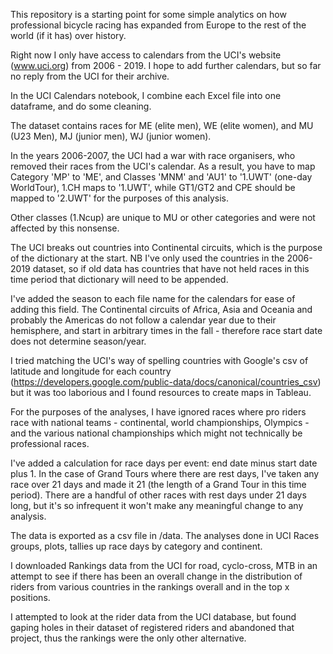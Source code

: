 

This repository is a starting point for some simple analytics on how professional bicycle racing has expanded from Europe to the rest of the world (if it has) over history.

Right now I only have access to calendars from the UCI's website (www.uci.org) from 2006 - 2019. I hope to add further calendars, but so far no reply from the UCI for their archive.

In the UCI Calendars notebook, I combine each Excel file into one dataframe, and do some cleaning.

The dataset contains races for ME (elite men), WE (elite women), and MU (U23 Men), MJ (junior men), WJ (junior women).

In the years 2006-2007, the UCI had a war with race organisers, who removed their races from the UCI's calendar. As a result, you have to map Category 'MP' to 'ME', and Classes 'MNM' and 'AU1' to '1.UWT' (one-day WorldTour), 1.CH maps to '1.UWT', while GT1/GT2 and CPE should be mapped to '2.UWT' for the purposes of this analysis.

Other classes (1.Ncup) are unique to MU or other categories and were not affected by this nonsense.

The UCI breaks out countries into Continental circuits, which is the purpose of the dictionary at the start. NB I've only used the countries in the 2006-2019 dataset, so if old data has countries that have not held races in this time period that dictionary will need to be appended.

I've added the season to each file name for the calendars for ease of adding this field. The Continental circuits of Africa, Asia and Oceania and probably the Americas do not follow a calendar year due to their hemisphere, and start in arbitrary times in the fall - therefore race start date does not determine season/year.

I tried matching the UCI's way of spelling countries with Google's csv of latitude and longitude for each country (https://developers.google.com/public-data/docs/canonical/countries_csv) but it was too laborious and I found resources to create maps in Tableau.

For the purposes of the analyses, I have ignored races where pro riders race with national teams - continental, world championships, Olympics - and the various national championships which might not technically be professional races.

I've added a calculation for race days per event: end date minus start date plus 1. In the case of Grand Tours where there are rest days, I've taken any race over 21 days and made it 21 (the length of a Grand Tour in this time period). There are a handful of other races with rest days under 21 days long, but it's so infrequent it won't make any meaningful change to any analysis.

The data is exported as a csv file in /data. The analyses done in UCI Races groups, plots, tallies up race days by category and continent.

I downloaded Rankings data from the UCI for road, cyclo-cross, MTB in an attempt to see if there has been an overall change in the distribution of riders from various countries in the rankings overall and in the top x positions.

I attempted to look at the rider data from the UCI database, but found gaping holes in their dataset of registered riders and abandoned that project, thus the rankings were the only other alternative.
